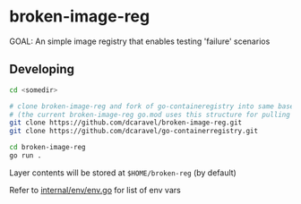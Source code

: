 # broken-image-reg

GOAL: An simple image registry that enables testing 'failure' scenarios

## Developing

```sh
cd <somedir>

# clone broken-image-reg and fork of go-containeregistry into same base directory
# (the current broken-image-reg go.mod uses this structure for pulling in go-containerregistry)
git clone https://github.com/dcaravel/broken-image-reg.git
git clone https://github.com/dcaravel/go-containerregistry.git

cd broken-image-reg
go run .
```

Layer contents will be stored at `$HOME/broken-reg` (by default)

Refer to [internal/env/env.go](internal/env/env.go) for list of env vars